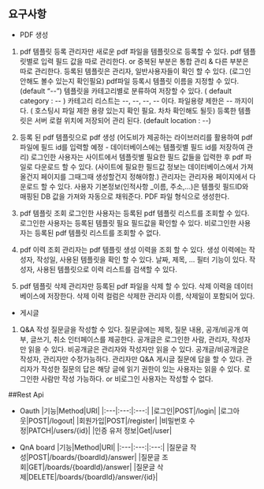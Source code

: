 ## 요구사항  
- PDF 생성  
1. pdf 템플릿 등록
관리자만 새로운 pdf 파일을 템플릿으로 등록할 수 있다.
pdf 템플릿별로 입력 필드 값을 따로 관리한다. or 중복된 부분은 통합 관리 & 다른 부분은 따로 관리한다.
등록된 템플릿은 관리자, 일반사용자들이 확인 할 수 있다. (로그인 안해도 볼수 있는지 확인필요)
pdf파일 등록시 템플릿 이름을 지정할 수 있다. (default “--”)
템플릿을 카테고리별로 분류하여 저장할 수 있다. ( default category : -- )
카테고리 리스트는 --, --, --, -- 이다.
파일용량 제한은 -- 까지이다. ( 호스팅시 파일 제한 용량 있는지 확인 필요. 차차 확인해도 될듯)
등록한 템플릿은 서버 로컬 위치에 저장되어 관리 된다. (default location : --)

2. 등록 된 pdf 템플릿으로 pdf 생성
(어도비가 제공하는 라이브러리를 활용하여 pdf 파일에 필드 id를 입력할 예정 - 데이터베이스에는 템플릿별  필드 id를 저장하여 관리)
로그인한 사용자는 사이트에서 템플릿별 필요한 필드 값들을 입력한 후 pdf 파일로 다운로드 할 수 있다. (사이트에 필요한 필드값 정보는 데이터베이스에서 가져올건지 페이지를 그때그때 생성할건지 정해야함.)
관리자는 관리자용 페이지에서 다운로드 할 수 있다.
사용자 기본정보(인적사항 _이름, 주소,...)은 템플릿 필드ID와 매핑된 DB 값을 가져와 자동으로 채워준다.
PDF 파일 형식으로 생성한다.

3. pdf 템플릿 조회
로그인한 사용자는 등록된 pdf 템플릿 리스트를 조회할 수 있다.
로그인한 사용자는 등록된 템플릿 필요 필드값을 확인할 수 있다.
비로그인한 사용자는 등록된 pdf 템플릿 리스트를 조회할 수 없다.

4. pdf 이력 조회
관리자는 pdf 템플릿 생성 이력을 조회 할 수 있다.
생성 이력에는 작성자, 작성일, 사용된 템플릿을 확인 할 수 있다.
날짜, 제목, … 필터 기능이 있다.
작성자, 사용된 템플릿으로 이력 리스트를 검색할 수 있다.

5. pdf 템플릿 삭제
관리자만 등록된 pdf 파일을 삭제 할 수 있다.
삭제 이력을 데이터베이스에 저장한다.
삭제 이력 컬럼은 삭제한 관리자 이름, 삭제일이 포함되어 있다.


- 게시글
1. Q&A 작성
질문글을 작성할 수 있다.
질문글에는 제목, 질문 내용, 공개/비공개 여부, 글쓰기, 취소 인터페이스를 제공한다.
공개글은 로그인한 사람, 관리자, 작성자만 읽을 수 있다.
비공개글은 관리자와 작성자만 읽을 수 있다.
공개글/비공개글은 작성자, 관리자만 수정가능하다.
관리자만 Q&A 게시글 질문에 답을 할 수 있다.
관리자가 작성한 질문의 답은 해당 글에 읽기 권한이 있는 사용자는 읽을 수 있다.
로그인한 사람만 작성 가능하다. or 비로그인 사용자는 작성할 수 없다.


##Rest Api
- Oauth
|기능|Method|URI|
|:---|:---:|:---:|
|로그인|POST|/login|
|로그아웃|POST|/logout|
|회원가입|POST|/register|
|비밀번호 수정|PATCH|/users/{id}|
|인증 유저 정보|Get|/user|  
  
  
- QnA board
|기능|Method|URI|
|:---|:---:|:---:|
|질문글 작성|POST|/boards/{boardId}/answer|
|질문글 조회|GET|/boards/{boardId}/answer|
|질문글 삭제|DELETE|/boards/{boardId}/answer/{id}|